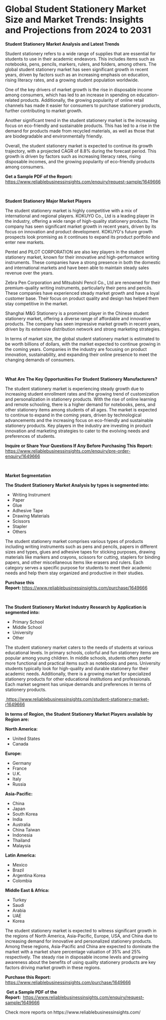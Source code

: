 <p><h1>Global Student Stationery Market Size and Market Trends: Insights and Projections from 2024 to 2031</h1></p><p><strong>Student Stationery Market Analysis and Latest Trends</strong></p>
<p><p>Student stationery refers to a wide range of supplies that are essential for students to use in their academic endeavors. This includes items such as notebooks, pens, pencils, markers, rulers, and folders, among others. The global student stationery market has seen significant growth in recent years, driven by factors such as an increasing emphasis on education, rising literacy rates, and a growing student population worldwide.</p><p>One of the key drivers of market growth is the rise in disposable income among consumers, which has led to an increase in spending on education-related products. Additionally, the growing popularity of online retail channels has made it easier for consumers to purchase stationery products, further contributing to market growth.</p><p>Another significant trend in the student stationery market is the increasing focus on eco-friendly and sustainable products. This has led to a rise in the demand for products made from recycled materials, as well as those that are biodegradable and environmentally friendly.</p><p>Overall, the student stationery market is expected to continue its growth trajectory, with a projected CAGR of 8.8% during the forecast period. This growth is driven by factors such as increasing literacy rates, rising disposable incomes, and the growing popularity of eco-friendly products among consumers.</p></p>
<p><strong>Get a Sample PDF of the Report:&nbsp;</strong> <a href="https://www.reliablebusinessinsights.com/enquiry/request-sample/1649666">https://www.reliablebusinessinsights.com/enquiry/request-sample/1649666</a></p>
<p>&nbsp;</p>
<p><strong>Student Stationery Major Market Players</strong></p>
<p><p>The student stationery market is highly competitive with a mix of international and regional players. KOKUYO Co., Ltd is a leading player in the industry, offering a wide range of high-quality stationery products. The company has seen significant market growth in recent years, driven by its focus on innovation and product development. KOKUYO's future growth prospects look promising as it continues to expand its product portfolio and enter new markets.</p><p>Pentel and PILOT CORPORATION are also key players in the student stationery market, known for their innovative and high-performance writing instruments. These companies have a strong presence in both the domestic and international markets and have been able to maintain steady sales revenue over the years.</p><p>Zebra Pen Corporation and Mitsubishi Pencil Co., Ltd are renowned for their premium-quality writing instruments, particularly their pens and pencils. These companies have experienced steady market growth and have a loyal customer base. Their focus on product quality and design has helped them stay competitive in the market.</p><p>Shanghai M&G Stationery is a prominent player in the Chinese student stationery market, offering a diverse range of affordable and innovative products. The company has seen impressive market growth in recent years, driven by its extensive distribution network and strong marketing strategies.</p><p>In terms of market size, the global student stationery market is estimated to be worth billions of dollars, with the market expected to continue growing in the coming years. Companies in the industry are focusing on product innovation, sustainability, and expanding their online presence to meet the changing demands of consumers.</p></p>
<p>&nbsp;</p>
<p><strong>What Are The Key Opportunities For Student Stationery Manufacturers?</strong></p>
<p><p>The student stationery market is experiencing steady growth due to increasing student enrollment rates and the growing trend of customization and personalization in stationery products. With the rise of online learning and remote schooling, there is a higher demand for notebooks, pens, and other stationery items among students of all ages. The market is expected to continue to expand in the coming years, driven by technological advancements and the increasing focus on eco-friendly and sustainable stationery products. Key players in the industry are investing in product innovation and marketing strategies to cater to the evolving needs and preferences of students.</p></p>
<p><strong>Inquire or Share Your Questions If Any Before Purchasing This Report:</strong> <a href="https://www.reliablebusinessinsights.com/enquiry/pre-order-enquiry/1649666">https://www.reliablebusinessinsights.com/enquiry/pre-order-enquiry/1649666</a></p>
<p>&nbsp;</p>
<p><strong>Market Segmentation</strong></p>
<p><strong>The Student Stationery Market Analysis by types is segmented into:</strong></p>
<p><ul><li>Writing Instrument</li><li>Paper</li><li>Glue</li><li>Adhesive Tape</li><li>Drawing Materials</li><li>Scissors</li><li>Stapler</li><li>Others</li></ul></p>
<p><p>The student stationery market comprises various types of products including writing instruments such as pens and pencils, papers in different sizes and types, glues and adhesive tapes for sticking purposes, drawing materials like markers and crayons, scissors for cutting, staplers for binding papers, and other miscellaneous items like erasers and rulers. Each category serves a specific purpose for students to meet their academic needs and help them stay organized and productive in their studies.</p></p>
<p><strong>Purchase this Report:&nbsp;</strong><a href="https://www.reliablebusinessinsights.com/purchase/1649666">https://www.reliablebusinessinsights.com/purchase/1649666</a></p>
<p>&nbsp;</p>
<p><strong>The Student Stationery Market Industry Research by Application is segmented into:</strong></p>
<p><ul><li>Primary School</li><li>Middle School</li><li>University</li><li>Other</li></ul></p>
<p><p>The student stationery market caters to the needs of students at various educational levels. In primary schools, colorful and fun stationery items are popular among young children. In middle schools, students often prefer more functional and practical items such as notebooks and pens. University students typically look for high-quality and durable stationery for their academic needs. Additionally, there is a growing market for specialized stationery products for other educational institutions and professionals. Each market segment has unique demands and preferences in terms of stationery products.</p></p>
<p><a href="https://www.reliablebusinessinsights.com/student-stationery-market-r1649666">&nbsp;https://www.reliablebusinessinsights.com/student-stationery-market-r1649666</a></p>
<p><strong>In terms of Region, the Student Stationery Market Players available by Region are:</strong></p>
<p>
    <p> <strong> North America: </strong>
        <ul>
            <li>United States</li>
            <li>Canada</li>
        </ul>
        </p> 
    <p> <strong> Europe: </strong>
        <ul>
            <li>Germany</li>
            <li>France</li>
            <li>U.K.</li>
            <li>Italy</li>
            <li>Russia</li>
        </ul>
        </p> 
    <p> <strong> Asia-Pacific: </strong>
        <ul>
            <li>China</li>
            <li>Japan</li>
            <li>South Korea</li>
            <li>India</li>
            <li>Australia</li>
            <li>China Taiwan</li>
            <li>Indonesia</li>
            <li>Thailand</li>
            <li>Malaysia</li>
        </ul>
        </p> 
    <p> <strong> Latin America: </strong>
        <ul>
            <li>Mexico</li>
            <li>Brazil</li>
            <li>Argentina Korea</li>
            <li>Colombia</li>
        </ul>
        </p> 
    <p> <strong> Middle East & Africa: </strong>
        <ul>
            <li>Turkey</li>
            <li>Saudi</li>
            <li>Arabia</li>
            <li>UAE</li>
            <li>Korea</li>
        </ul>
    </p>
    </p>
<p><p>The student stationery market is expected to witness significant growth in the regions of North America, Asia-Pacific, Europe, USA, and China due to increasing demand for innovative and personalized stationery products. Among these regions, Asia-Pacific and China are expected to dominate the market with a market share percentage valuation of 35% and 25% respectively. The steady rise in disposable income levels and growing awareness about the benefits of using quality stationery products are key factors driving market growth in these regions.</p></p>
<p><strong>Purchase this Report: </strong><a href="https://www.reliablebusinessinsights.com/purchase/1649666">https://www.reliablebusinessinsights.com/purchase/1649666</a></p>
<p>&nbsp;<strong>Get a Sample PDF of the Report:&nbsp;&nbsp;</strong><a href="https://www.reliablebusinessinsights.com/enquiry/request-sample/1649666">https://www.reliablebusinessinsights.com/enquiry/request-sample/1649666</a></p>
<p><strong></strong></p>
<p>Check more reports on https://www.reliablebusinessinsights.com/</p>